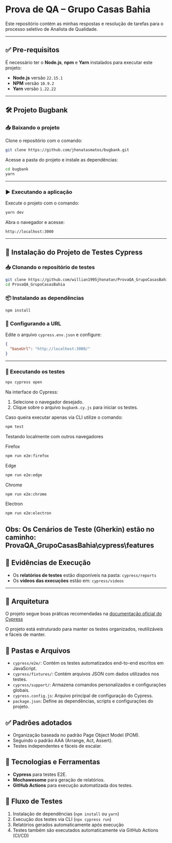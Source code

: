 # Prova de QA – Grupo Casas Bahia


Este repositório contém as minhas respostas e resolução de tarefas para o processo seletivo de Analista de Qualidade.

---

## ✅ Pre-requisitos

É necessário ter o **Node.js**, **npm** e **Yarn** instalados para executar este projeto:

- **Node.js** versão `22.15.1`
- **NPM** versão `10.9.2`
- **Yarn** versão `1.22.22`

---

## 🛠️ Projeto Bugbank

### 📥 Baixando o projeto

Clone o repositório com o comando:

```bash
git clone https://github.com/jhonatasmatos/bugbank.git
```

Acesse a pasta do projeto e instale as dependências:

```bash
cd bugbank
yarn
```

---

### ▶️ Executando a aplicação

Execute o projeto com o comando:

```bash
yarn dev
```

Abra o navegador e acesse:

```
http://localhost:3000
```

---

## 🧪 Instalação do Projeto de Testes Cypress

### 📥 Clonando o repositório de testes

```bash
git clone https://github.com/willian1995jhonatan/ProvaQA_GrupoCasasBahia
cd ProvaQA_GrupoCasasBahia
```

### 📦 Instalando as dependências

```bash
npm install
```

### 🔧 Configurando a URL

Edite o arquivo `cypress.env.json` e configure:

```json
{
  "baseUrl": "http://localhost:3000/"
}
```

---

### 🚀 Executando os testes

```bash
npx cypress open
```

Na interface do Cypress:

1. Selecione o navegador desejado.
2. Clique sobre o arquivo `bugbank.cy.js` para iniciar os testes.

Caso queira executar apenas via CLI utilize o comando:

```bash
npm test
```

Testando localmente com outros navegadores

Firefox

```bash
npm run e2e:firefox
```

Edge

```bash
npm run e2e:edge
```

Chrome

```bash
npm run e2e:chrome
```

Electron

```bash
npm run e2e:electron
```

Obs: Os Cenários de Teste (Gherkin) estão no caminho: ProvaQA_GrupoCasasBahia\cypress\features
---

## 📁 Evidências de Execução

- Os **relatórios de testes** estão disponíveis na pasta: `cypress/reports`
- Os **vídeos das execuções** estão em: `cypress/videos`

---

## 🧱 Arquitetura

O projeto segue boas práticas recomendadas na [documentação oficial do Cypress](https://docs.cypress.io/app/core-concepts/best-practices#__docusaurus_skipToContent_fallback)

O projeto está estruturado para manter os testes organizados, reutilizáveis e fáceis de manter.

## 📁 Pastas e Arquivos

- `cypress/e2e/`: Contém os testes automatizados end-to-end escritos em JavaScript.
- `cypress/fixtures/`: Contém arquivos JSON com dados utilizados nos testes.
- `cypress/support/`: Armazena comandos personalizados e configurações globais.
- `cypress.config.js`: Arquivo principal de configuração do Cypress.
- `package.json`: Define as dependências, scripts e configurações do projeto.

## ✅ Padrões adotados

- Organização baseada no padrão Page Object Model (POM).
- Seguindo o padrão AAA (Arrange, Act, Assert).
- Testes independentes e fáceis de escalar.

## 🧰 Tecnologias e Ferramentas

- **Cypress** para testes E2E.
- **Mochawesome** para geração de relatórios.
- **GitHub Actions** para execução automatizada dos testes.

## 🔁 Fluxo de Testes

1. Instalação de dependências (`npm install` ou `yarn`)
2. Execução dos testes via CLI (`npx cypress run`)
3. Relatórios gerados automaticamente após execução
4. Testes também são executados automaticamente via GitHub Actions (CI/CD)
